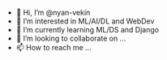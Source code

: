 - 👋 Hi, I’m @nyan-vekin
- 👀 I’m interested in ML/AI/DL and WebDev
- 🌱 I’m currently learning ML/DS and Django
- 💞️ I’m looking to collaborate on ...
- 📫 How to reach me ...

<!---
nyan-vekin/nyan-vekin is a ✨ special ✨ repository because its `README.md` (this file) appears on your GitHub profile.
You can click the Preview link to take a look at your changes.
--->
